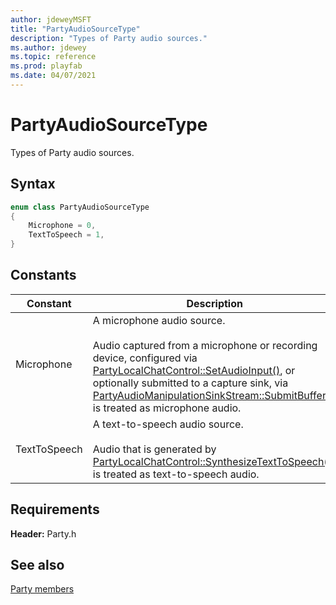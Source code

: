 ```yaml
---
author: jdeweyMSFT
title: "PartyAudioSourceType"
description: "Types of Party audio sources."
ms.author: jdewey
ms.topic: reference
ms.prod: playfab
ms.date: 04/07/2021
---
```


# PartyAudioSourceType  

Types of Party audio sources.    

## Syntax  
  
```cpp
enum class PartyAudioSourceType    
{  
    Microphone = 0,  
    TextToSpeech = 1,  
}  
```  
  
## Constants  
  
| Constant | Description |
| --- | --- |
| Microphone | A microphone audio source.<br/><br/> Audio captured from a microphone or recording device, configured via [PartyLocalChatControl::SetAudioInput()](../classes/PartyLocalChatControl/methods/partylocalchatcontrol_setaudioinput.md), or optionally submitted to a capture sink, via [PartyAudioManipulationSinkStream::SubmitBuffer()](../classes/PartyAudioManipulationSinkStream/methods/partyaudiomanipulationsinkstream_submitbuffer.md), is treated as microphone audio. |  
| TextToSpeech | A text-to-speech audio source.<br/><br/> Audio that is generated by [PartyLocalChatControl::SynthesizeTextToSpeech()](../classes/PartyLocalChatControl/methods/partylocalchatcontrol_synthesizetexttospeech.md) is treated as text-to-speech audio. |  
  
  
## Requirements  
  
**Header:** Party.h
  
## See also  
[Party members](../party_members.md)  

  
  
